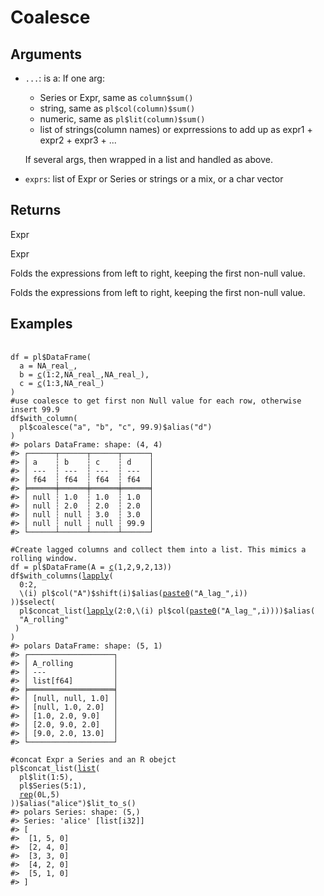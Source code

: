 # Coalesce

## Arguments

- `...`: is a: If one arg:
    
     * Series or Expr, same as `column$sum()`
     * string, same as `pl$col(column)$sum()`
     * numeric, same as `pl$lit(column)$sum()`
     * list of strings(column names) or exprressions to add up as expr1 + expr2 + expr3 + ...
    
    If several args, then wrapped in a list and handled as above.
- `exprs`: list of Expr or Series or strings or a mix, or a char vector

## Returns

Expr

Expr

Folds the expressions from left to right, keeping the first non-null value.

Folds the expressions from left to right, keeping the first non-null value.

## Examples

<pre class='r-example'> <code> <span class='r-in'><span></span></span>
<span class='r-in'><span><span class='va'>df</span> <span class='op'>=</span> <span class='va'>pl</span><span class='op'>$</span><span class='fu'>DataFrame</span><span class='op'>(</span></span></span>
<span class='r-in'><span>  a <span class='op'>=</span> <span class='cn'>NA_real_</span>,</span></span>
<span class='r-in'><span>  b <span class='op'>=</span> <span class='fu'><a href='https://rdrr.io/r/base/c.html'>c</a></span><span class='op'>(</span><span class='fl'>1</span><span class='op'>:</span><span class='fl'>2</span>,<span class='cn'>NA_real_</span>,<span class='cn'>NA_real_</span><span class='op'>)</span>,</span></span>
<span class='r-in'><span>  c <span class='op'>=</span> <span class='fu'><a href='https://rdrr.io/r/base/c.html'>c</a></span><span class='op'>(</span><span class='fl'>1</span><span class='op'>:</span><span class='fl'>3</span>,<span class='cn'>NA_real_</span><span class='op'>)</span></span></span>
<span class='r-in'><span><span class='op'>)</span></span></span>
<span class='r-in'><span><span class='co'>#use coalesce to get first non Null value for each row, otherwise insert 99.9</span></span></span>
<span class='r-in'><span><span class='va'>df</span><span class='op'>$</span><span class='fu'>with_column</span><span class='op'>(</span></span></span>
<span class='r-in'><span>  <span class='va'>pl</span><span class='op'>$</span><span class='fu'>coalesce</span><span class='op'>(</span><span class='st'>"a"</span>, <span class='st'>"b"</span>, <span class='st'>"c"</span>, <span class='fl'>99.9</span><span class='op'>)</span><span class='op'>$</span><span class='fu'>alias</span><span class='op'>(</span><span class='st'>"d"</span><span class='op'>)</span></span></span>
<span class='r-in'><span><span class='op'>)</span></span></span>
<span class='r-out co'><span class='r-pr'>#&gt;</span> polars DataFrame: shape: (4, 4)</span>
<span class='r-out co'><span class='r-pr'>#&gt;</span> ┌──────┬──────┬──────┬──────┐</span>
<span class='r-out co'><span class='r-pr'>#&gt;</span> │ a    ┆ b    ┆ c    ┆ d    │</span>
<span class='r-out co'><span class='r-pr'>#&gt;</span> │ ---  ┆ ---  ┆ ---  ┆ ---  │</span>
<span class='r-out co'><span class='r-pr'>#&gt;</span> │ f64  ┆ f64  ┆ f64  ┆ f64  │</span>
<span class='r-out co'><span class='r-pr'>#&gt;</span> ╞══════╪══════╪══════╪══════╡</span>
<span class='r-out co'><span class='r-pr'>#&gt;</span> │ null ┆ 1.0  ┆ 1.0  ┆ 1.0  │</span>
<span class='r-out co'><span class='r-pr'>#&gt;</span> │ null ┆ 2.0  ┆ 2.0  ┆ 2.0  │</span>
<span class='r-out co'><span class='r-pr'>#&gt;</span> │ null ┆ null ┆ 3.0  ┆ 3.0  │</span>
<span class='r-out co'><span class='r-pr'>#&gt;</span> │ null ┆ null ┆ null ┆ 99.9 │</span>
<span class='r-out co'><span class='r-pr'>#&gt;</span> └──────┴──────┴──────┴──────┘</span>
<span class='r-in'><span></span></span>
<span class='r-in'><span><span class='co'>#Create lagged columns and collect them into a list. This mimics a rolling window.</span></span></span>
<span class='r-in'><span><span class='va'>df</span> <span class='op'>=</span> <span class='va'>pl</span><span class='op'>$</span><span class='fu'>DataFrame</span><span class='op'>(</span>A <span class='op'>=</span> <span class='fu'><a href='https://rdrr.io/r/base/c.html'>c</a></span><span class='op'>(</span><span class='fl'>1</span>,<span class='fl'>2</span>,<span class='fl'>9</span>,<span class='fl'>2</span>,<span class='fl'>13</span><span class='op'>)</span><span class='op'>)</span></span></span>
<span class='r-in'><span><span class='va'>df</span><span class='op'>$</span><span class='fu'>with_columns</span><span class='op'>(</span><span class='fu'><a href='https://rdrr.io/r/base/lapply.html'>lapply</a></span><span class='op'>(</span></span></span>
<span class='r-in'><span>  <span class='fl'>0</span><span class='op'>:</span><span class='fl'>2</span>,</span></span>
<span class='r-in'><span>  \<span class='op'>(</span><span class='va'>i</span><span class='op'>)</span> <span class='va'>pl</span><span class='op'>$</span><span class='fu'>col</span><span class='op'>(</span><span class='st'>"A"</span><span class='op'>)</span><span class='op'>$</span><span class='fu'>shift</span><span class='op'>(</span><span class='va'>i</span><span class='op'>)</span><span class='op'>$</span><span class='fu'>alias</span><span class='op'>(</span><span class='fu'><a href='https://rdrr.io/r/base/paste.html'>paste0</a></span><span class='op'>(</span><span class='st'>"A_lag_"</span>,<span class='va'>i</span><span class='op'>)</span><span class='op'>)</span></span></span>
<span class='r-in'><span><span class='op'>)</span><span class='op'>)</span><span class='op'>$</span><span class='fu'>select</span><span class='op'>(</span></span></span>
<span class='r-in'><span>  <span class='va'>pl</span><span class='op'>$</span><span class='fu'>concat_list</span><span class='op'>(</span><span class='fu'><a href='https://rdrr.io/r/base/lapply.html'>lapply</a></span><span class='op'>(</span><span class='fl'>2</span><span class='op'>:</span><span class='fl'>0</span>,\<span class='op'>(</span><span class='va'>i</span><span class='op'>)</span> <span class='va'>pl</span><span class='op'>$</span><span class='fu'>col</span><span class='op'>(</span><span class='fu'><a href='https://rdrr.io/r/base/paste.html'>paste0</a></span><span class='op'>(</span><span class='st'>"A_lag_"</span>,<span class='va'>i</span><span class='op'>)</span><span class='op'>)</span><span class='op'>)</span><span class='op'>)</span><span class='op'>$</span><span class='fu'>alias</span><span class='op'>(</span></span></span>
<span class='r-in'><span>  <span class='st'>"A_rolling"</span></span></span>
<span class='r-in'><span> <span class='op'>)</span></span></span>
<span class='r-in'><span><span class='op'>)</span></span></span>
<span class='r-out co'><span class='r-pr'>#&gt;</span> polars DataFrame: shape: (5, 1)</span>
<span class='r-out co'><span class='r-pr'>#&gt;</span> ┌───────────────────┐</span>
<span class='r-out co'><span class='r-pr'>#&gt;</span> │ A_rolling         │</span>
<span class='r-out co'><span class='r-pr'>#&gt;</span> │ ---               │</span>
<span class='r-out co'><span class='r-pr'>#&gt;</span> │ list[f64]         │</span>
<span class='r-out co'><span class='r-pr'>#&gt;</span> ╞═══════════════════╡</span>
<span class='r-out co'><span class='r-pr'>#&gt;</span> │ [null, null, 1.0] │</span>
<span class='r-out co'><span class='r-pr'>#&gt;</span> │ [null, 1.0, 2.0]  │</span>
<span class='r-out co'><span class='r-pr'>#&gt;</span> │ [1.0, 2.0, 9.0]   │</span>
<span class='r-out co'><span class='r-pr'>#&gt;</span> │ [2.0, 9.0, 2.0]   │</span>
<span class='r-out co'><span class='r-pr'>#&gt;</span> │ [9.0, 2.0, 13.0]  │</span>
<span class='r-out co'><span class='r-pr'>#&gt;</span> └───────────────────┘</span>
<span class='r-in'><span></span></span>
<span class='r-in'><span><span class='co'>#concat Expr a Series and an R obejct</span></span></span>
<span class='r-in'><span><span class='va'>pl</span><span class='op'>$</span><span class='fu'>concat_list</span><span class='op'>(</span><span class='fu'><a href='https://rdrr.io/r/base/list.html'>list</a></span><span class='op'>(</span></span></span>
<span class='r-in'><span>  <span class='va'>pl</span><span class='op'>$</span><span class='fu'>lit</span><span class='op'>(</span><span class='fl'>1</span><span class='op'>:</span><span class='fl'>5</span><span class='op'>)</span>,</span></span>
<span class='r-in'><span>  <span class='va'>pl</span><span class='op'>$</span><span class='fu'>Series</span><span class='op'>(</span><span class='fl'>5</span><span class='op'>:</span><span class='fl'>1</span><span class='op'>)</span>,</span></span>
<span class='r-in'><span>  <span class='fu'><a href='https://rdrr.io/r/base/rep.html'>rep</a></span><span class='op'>(</span><span class='fl'>0L</span>,<span class='fl'>5</span><span class='op'>)</span></span></span>
<span class='r-in'><span><span class='op'>)</span><span class='op'>)</span><span class='op'>$</span><span class='fu'>alias</span><span class='op'>(</span><span class='st'>"alice"</span><span class='op'>)</span><span class='op'>$</span><span class='fu'>lit_to_s</span><span class='op'>(</span><span class='op'>)</span></span></span>
<span class='r-out co'><span class='r-pr'>#&gt;</span> polars Series: shape: (5,)</span>
<span class='r-out co'><span class='r-pr'>#&gt;</span> Series: 'alice' [list[i32]]</span>
<span class='r-out co'><span class='r-pr'>#&gt;</span> [</span>
<span class='r-out co'><span class='r-pr'>#&gt;</span> 	[1, 5, 0]</span>
<span class='r-out co'><span class='r-pr'>#&gt;</span> 	[2, 4, 0]</span>
<span class='r-out co'><span class='r-pr'>#&gt;</span> 	[3, 3, 0]</span>
<span class='r-out co'><span class='r-pr'>#&gt;</span> 	[4, 2, 0]</span>
<span class='r-out co'><span class='r-pr'>#&gt;</span> 	[5, 1, 0]</span>
<span class='r-out co'><span class='r-pr'>#&gt;</span> ]</span>
 </code></pre>